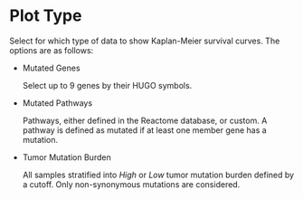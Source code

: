 # Plot Type

Select for which type of data to show Kaplan-Meier survival curves. The options are as follows:

- Mutated Genes

  Select up to 9 genes by their HUGO symbols.

- Mutated Pathways

  Pathways, either defined in the Reactome database, or custom.  A pathway is defined as mutated if at least one member gene has a mutation.

- Tumor Mutation Burden

  All samples stratified into *High* or *Low* tumor mutation burden defined by a cutoff.  Only non-synonymous mutations are considered.

